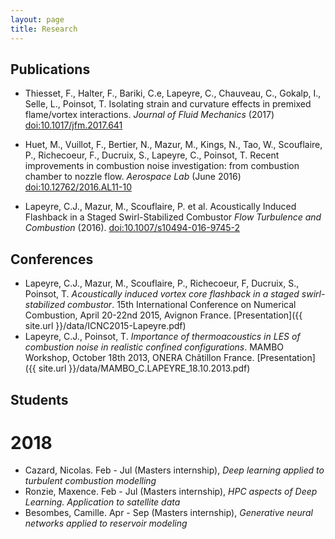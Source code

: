 ```yaml
---
layout: page
title: Research
---
```


## Publications

- Thiesset, F., Halter, F., Bariki, C.e, Lapeyre, C.,
  Chauveau, C., Gokalp, I., Selle, L., Poinsot, T. Isolating strain and
  curvature effects in premixed flame/vortex interactions. *Journal of
  Fluid Mechanics* (2017) [doi:10.1017/jfm.2017.641](https://doi.org/10.1017/jfm.2017.641)

- Huet, M., Vuillot, F., Bertier, N., Mazur, M., Kings, N., Tao, W.,
  Scouflaire, P., Richecoeur, F., Ducruix, S., Lapeyre, C., Poinsot, T.
  Recent improvements in combustion noise investigation: from combustion
  chamber to nozzle flow. *Aerospace Lab* (June 2016)
  [doi:10.12762/2016.AL11-10](http://www.aerospacelab-journal.org/sites/www.aerospacelab-journal.org/files/AL11-10.pdf)

- Lapeyre, C.J., Mazur, M., Scouflaire, P. et al. Acoustically Induced Flashback
  in a Staged Swirl-Stabilized Combustor *Flow Turbulence and Combustion* (2016).
  [doi:10.1007/s10494-016-9745-2](http://link.springer.com/article/10.1007/s10494-016-9745-2)


## Conferences

- Lapeyre, C.J., Mazur, M., Scouflaire, P., Richecoeur, F, Ducruix, S., Poinsot,
  T. *Acoustically induced vortex core flashback in a staged swirl-stabilized
  combustor*. 15th International Conference on Numerical Combustion, April
  20-22nd 2015, Avignon France. [Presentation]({{ site.url }}/data/ICNC2015-Lapeyre.pdf)
- Lapeyre, C.J., Poinsot, T. *Importance of thermoacoustics in LES of combustion
  noise in realistic confined configurations*. MAMBO Workshop, October 18th
  2013, ONERA Châtillon France. [Presentation]({{ site.url }}/data/MAMBO_C.LAPEYRE_18.10.2013.pdf)


## Students

# 2018

- Cazard, Nicolas. Feb - Jul (Masters internship), *Deep learning applied
  to turbulent combustion modelling*
- Ronzie, Maxence. Feb - Jul (Masters internship), *HPC aspects of Deep
  Learning. Application to satellite data*
- Besombes, Camille. Apr - Sep (Masters internship), *Generative neural
  networks applied to reservoir modeling*
